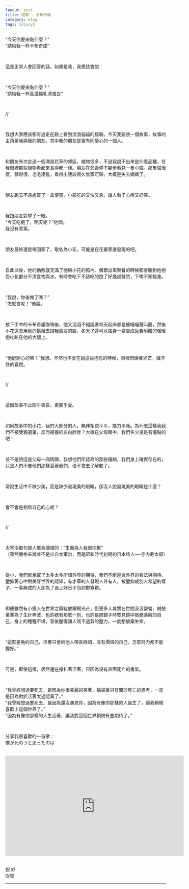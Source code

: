 ```yaml
---
layout: post
title: 隨筆 - 卡布奇諾
category: blog
tags: [diary]
---
```


“今天你要來點什麼？”<br>
“請給我一杯卡布奇諾”

<br>

這是正常人會回答的話，如果是我，我應該會說：

<br>

“今天你要來點什麼？”<br>
“請給我一杯高濃縮乳清蛋白”

<br>

//

<br>

我想大家應該都有過走在路上看到流浪貓貓的經驗。今天我要說一個故事，故事的主角是我與我的朋友，其中我的朋友是富有同情心的一個人。

<br>

和朋友有次走過一個滿是花草的郊區，植物很多，不過我說不出來是什麼品種，在我眼裡那些植物看起來長得都一樣。朋友在旁邊停下腳步看見一隻小貓。那隻貓很瘦，髒得很，毛毛凌亂，看得出應該很久無家可歸，大概是失去媽媽了。

<br>

朋友跑去不遠處買了一盒便當，小貓吃的又快又急，讓人看了心疼又好笑。

<br>

我跟朋友對望了一眼。<br>
“今天吃飽了，明天呢？”他問。<br>
我沒有答案。

<br>

朋友最終還是帶回家了，取名為小花，可能是在花叢旁邊發現的吧。

<br>

自此以後，他的動態就充滿了他與小花的照片。偶爾出來聚餐的時候都會聽到他抱怨小花都分不清食物與水，有時會吃下不該吃的跑了好幾趟醫院，下嘴不知輕重。

<br>

“我說，你後悔了嗎？”<br>
“怎麼會呢！”他說。

<br>

放下手中的卡布奇諾咖啡後，他又滔滔不絕說著每天起床都是被喵喵聲叫醒，然後小花還會用她的鬍鬚去蹭我朋友的臉，冬天了還可以搖身一變變成免費附贈的暖暖抱枕趴在他的大腿上。

<br>

“他挺開心的嘛！”我想。不然也不會在說這些抱怨的時候，眼裡閃爍著光芒，藏不住的喜悅。

<br>

//

<br>

這個故事不止關乎善良，更關乎愛。

<br>

如同故事中的小花，我們大部分的人，無非相貌平平，能力平庸。為什麼這樣我我們不被雙親遺棄，反而被養的白白胖胖？大概在父母眼中，我們多少還是有優點的吧！

<br>

並不是說這是父母一廂情願，我想他們所認為的那些優點，我們身上確實存在的，只是人們不像他們那樣愛著我們，便不會去了解罷了。

<br>

常說生活中不缺少美，而是缺少發現美的眼睛，卻沒人說發現美的眼睛是什麼？

<br>

會不會是相信自己的心呢？

<br>

//

<br>

太宰治那句被人廣為傳頌的：“生而為人我很抱歉”<br>
（雖然嚴格來說並不是出自太宰治，而是昭和時代初期的日本詩人──寺内寿太郎）

<br>

從小，我們就承載了太多太多所謂外界的期待，我們不斷迎合外界的看法與期待，壓抑著心中對美好世界的認知，有才華的人發現人外有人，被壓抑成別人希望的樣子，一事無成的人卻為了過上好日子而抑鬱寡歡。

<br>

即便雖然有小撮人在世界之巔綻放耀眼光芒，但更多人其實在世間汲汲營營、兢兢業業為了生計奔波，也許總有那麼一刻，也許是照鏡子時瞥見鏡中骯髒落魄的自己，身上的種種不堪，背後壓得讓人喘不過氣的壓力，一度想放棄生命。

<br>

“這麼差勁的自己，活著只會給他人帶來麻煩，沒有價值的自己，怎麼努力都不能變好。”

<br>

可是，即使這樣，居然還在掙扎著活著，只因為沒有直面死亡的勇氣。

<br>

“我曾經想過要死去，是因為你很美麗的笑著，腦袋裏只有關於死亡的思考，一定是因為對於活著太過認真了。”<br>
“我曾經想過要死去，是因為還沒遇見你，因為有像你那樣的人誕生了，讓我稍微喜歡上這個世界了。”<br>
“因為有像你那樣的人生活著，讓我對這個世界稍微有些期待了。”

<br>

分享我很喜歡的一首歌：<br>
僕が死のうと思ったのは

<br>

<iframe src="https://www.youtube.com/embed/0HTAKT-JIaA" width="560" height="315" frameborder="0"></iframe>

<br>
<br>

祝 好<br>
吹雪

---